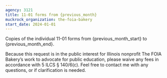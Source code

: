 ```yaml
---
agency: 3121
title: 11-01 forms from {previous_month}
muckrock_organization: the-foia-bakery
start_date: 2024-01-01
---
```


Copies of the individual 11-01 forms from {previous_month_start} to {previous_month_end}.

Because this request is in the public interest for Illinois nonprofit The FOIA Bakery’s work to advocate for public education, please waive any fees in accordance with 5 ILCS § 140/6(c). Feel free to contact me with any questions, or if clarification is needed.
